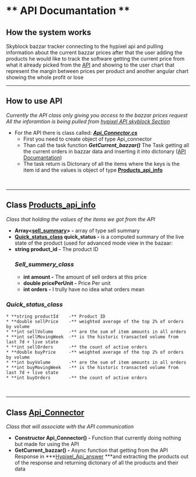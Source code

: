 # ** API Documantation **
## **How the system works**
Skyblock bazzar tracker connecting to the hypixel api and pulling information about the current bazzar prices
after that the user adding the products he would like to track
the software getting the current price from what it already picked from the [API](#how-to-use-api) and showing to the user chart that represent the margin between prices per product and another angular chart showing the whole profit or lose
<br/>

***

## **How to use API** 
*Currently the API class only giving you access to the bazzar prices request All the inforamtion is being pulled from [hypixel API skyblock Section](https://api.hypixel.net/#tag/SkyBlock)*
* For the API there is class called: [***Api_Connector.cs***](../Skyblock%20Bazzar%20Tracker/Api_Connector.cs)
    * First you need to create object of type Api_connector
    * Than call the task function ***GetCurrent_bazzar()*** The Task getting all the current orders in bazzar data and inserting it into dictonary ([API Documantation](https://api.hypixel.net/#tag/SkyBlock/paths/~1v2~1skyblock~1bazaar/get))
    * The task return is Dictonary of all the items where the keys is the item id and the values is object of type **[Products_api_info](#class-products_api_info)**
<br/>

***

## **Class [Products_api_info](../Skyblock%20Bazzar%20Tracker/Products_api_info.cs)**
*Class that holding the values of the items we got from the API*
* **Array<[sell_summary](#sell_summery_class)> -** array of type sell summary
* **[Quick_status_class](#quick_status_class) quick_status -** is a computed summary of the live state of the product (used for advanced mode view in the bazaar:
* **string product_id -** The product ID
    ### ***Sell_summery_class***
    * **int amount -** The amount of sell orders at this price
    * **double pricePerUnit -** Price Per unit
    * **int orders -** I trully have no idea what orders mean
 
 ### ***Quick_status_class***
    * **string productId    -** Product ID
    * **double sellPrice    -** weighted average of the top 2% of orders by volume
    * **int sellVolume      -** are the sum of item amounts in all orders 
    * **int sellMovingWeek  -** is the historic transacted volume from last 7d + live state
    * **int sellOrders      -** the count of active orders
    * **double buyPrice     -** weighted average of the top 2% of orders by volume
    * **int buyVolume       -** are the sum of item amounts in all orders
    * **int buyMovingWeek   -** is the historic transacted volume from last 7d + live state
    * **int buyOrders       -** the count of active orders

<br/>

***

## **Class [Api_Connector](../Skyblock%20Bazzar%20Tracker/Api_Connector.cs)**
*Class that will associate with the API communication*
* **Constructor Api_Connector() -** Function that currently doing nothing but made for using the API 
* **GetCurrent_bazzar() -** Async function that getting from the API Response in ***[Hypixel_Api_answer](../Skyblock%20Bazzar%20Tracker/Hypixel_Api_answer.cs) ***and extracting the products out of the response and returning dictonary of all the products and their data